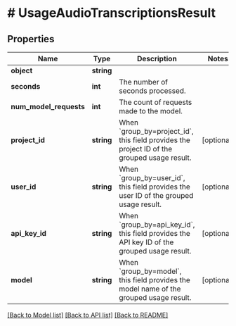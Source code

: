 # # UsageAudioTranscriptionsResult

## Properties

Name | Type | Description | Notes
------------ | ------------- | ------------- | -------------
**object** | **string** |  |
**seconds** | **int** | The number of seconds processed. |
**num_model_requests** | **int** | The count of requests made to the model. |
**project_id** | **string** | When &#x60;group_by&#x3D;project_id&#x60;, this field provides the project ID of the grouped usage result. | [optional]
**user_id** | **string** | When &#x60;group_by&#x3D;user_id&#x60;, this field provides the user ID of the grouped usage result. | [optional]
**api_key_id** | **string** | When &#x60;group_by&#x3D;api_key_id&#x60;, this field provides the API key ID of the grouped usage result. | [optional]
**model** | **string** | When &#x60;group_by&#x3D;model&#x60;, this field provides the model name of the grouped usage result. | [optional]

[[Back to Model list]](../../README.md#models) [[Back to API list]](../../README.md#endpoints) [[Back to README]](../../README.md)
